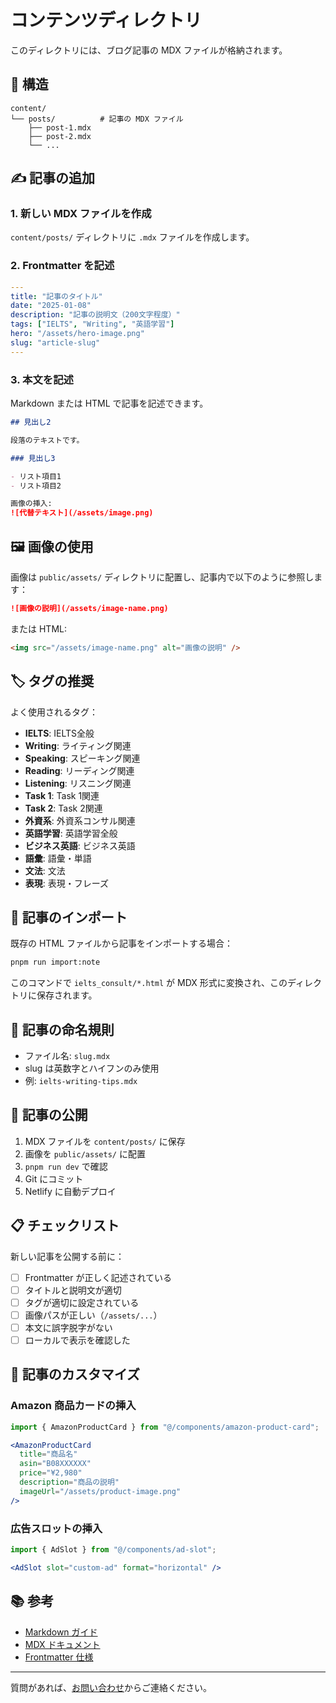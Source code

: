 # コンテンツディレクトリ

このディレクトリには、ブログ記事の MDX ファイルが格納されます。

## 📁 構造

```
content/
└── posts/          # 記事の MDX ファイル
    ├── post-1.mdx
    ├── post-2.mdx
    └── ...
```

## ✍️ 記事の追加

### 1. 新しい MDX ファイルを作成

`content/posts/` ディレクトリに `.mdx` ファイルを作成します。

### 2. Frontmatter を記述

```yaml
---
title: "記事のタイトル"
date: "2025-01-08"
description: "記事の説明文（200文字程度）"
tags: ["IELTS", "Writing", "英語学習"]
hero: "/assets/hero-image.png"
slug: "article-slug"
---
```

### 3. 本文を記述

Markdown または HTML で記事を記述できます。

```markdown
## 見出し2

段落のテキストです。

### 見出し3

- リスト項目1
- リスト項目2

画像の挿入:
![代替テキスト](/assets/image.png)
```

## 🖼️ 画像の使用

画像は `public/assets/` ディレクトリに配置し、記事内で以下のように参照します：

```markdown
![画像の説明](/assets/image-name.png)
```

または HTML:

```html
<img src="/assets/image-name.png" alt="画像の説明" />
```

## 🏷️ タグの推奨

よく使用されるタグ：

- **IELTS**: IELTS全般
- **Writing**: ライティング関連
- **Speaking**: スピーキング関連
- **Reading**: リーディング関連
- **Listening**: リスニング関連
- **Task 1**: Task 1関連
- **Task 2**: Task 2関連
- **外資系**: 外資系コンサル関連
- **英語学習**: 英語学習全般
- **ビジネス英語**: ビジネス英語
- **語彙**: 語彙・単語
- **文法**: 文法
- **表現**: 表現・フレーズ

## 🔄 記事のインポート

既存の HTML ファイルから記事をインポートする場合：

```bash
pnpm run import:note
```

このコマンドで `ielts_consult/*.html` が MDX 形式に変換され、このディレクトリに保存されます。

## 📝 記事の命名規則

- ファイル名: `slug.mdx`
- slug は英数字とハイフンのみ使用
- 例: `ielts-writing-tips.mdx`

## 🚀 記事の公開

1. MDX ファイルを `content/posts/` に保存
2. 画像を `public/assets/` に配置
3. `pnpm run dev` で確認
4. Git にコミット
5. Netlify に自動デプロイ

## 📋 チェックリスト

新しい記事を公開する前に：

- [ ] Frontmatter が正しく記述されている
- [ ] タイトルと説明文が適切
- [ ] タグが適切に設定されている
- [ ] 画像パスが正しい（`/assets/...`）
- [ ] 本文に誤字脱字がない
- [ ] ローカルで表示を確認した

## 🎨 記事のカスタマイズ

### Amazon 商品カードの挿入

```jsx
import { AmazonProductCard } from "@/components/amazon-product-card";

<AmazonProductCard
  title="商品名"
  asin="B08XXXXXX"
  price="¥2,980"
  description="商品の説明"
  imageUrl="/assets/product-image.png"
/>
```

### 広告スロットの挿入

```jsx
import { AdSlot } from "@/components/ad-slot";

<AdSlot slot="custom-ad" format="horizontal" />
```

## 📚 参考

- [Markdown ガイド](https://www.markdownguide.org/)
- [MDX ドキュメント](https://mdxjs.com/)
- [Frontmatter 仕様](https://jekyllrb.com/docs/front-matter/)

---

質問があれば、[お問い合わせ](/contact)からご連絡ください。
